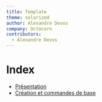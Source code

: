 ```yaml
---
title: Template
theme: solarized
author: Alexandre Devos
company: Octocorn
contributors: 
  - Alexandre Devos
---
```


# Index

- [Présentation](01_presentation.slides.html)
- [Création et commandes de base](02_creation_bdd.slides.html)